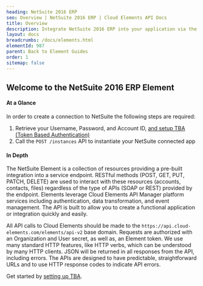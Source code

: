```yaml
---
heading: NetSuite 2016 ERP
seo: Overview | NetSuite 2016 ERP | Cloud Elements API Docs
title: Overview
description: Integrate NetSuite 2016 ERP into your application via the Cloud Elements APIs.
layout: docs
breadcrumbs: /docs/elements.html
elementId: 987
parent: Back to Element Guides
order: 1
sitemap: false
---
```


## Welcome to the NetSuite 2016 ERP Element


#### At a Glance

In order to create a connection to NetSuite the following steps are required:

1. Retrieve your Username, Password, and Account ID, [and setup TBA (Token Based Authentication)](netsuite-2016-erp-endpoint-setup.html)
2. Call the `POST /instances` API to instantiate your NetSuite connected app

#### In Depth

The NetSuite Element is a collection of resources providing a pre-built integration into a service endpoint. RESTful methods (POST, GET, PUT, PATCH, DELETE) are used to interact with these resources (accounts, contacts, files) regardless of the type of APIs (SOAP or REST) provided by the endpoint. Elements leverage Cloud Elements API Manager platform services including authentication, data transformation, and event management.  The API is built to allow you to create a functional application or integration quickly and easily.

All API calls to Cloud Elements should be made to the `https://api.cloud-elements.com/elements/api-v2` base domain. Requests are authorized with an Organization and User secret, as well as, an Element token.  We use many standard HTTP features, like HTTP verbs, which can be understood by many HTTP clients. JSON will be returned in all responses from the API, including errors. The APIs are designed to have predictable, straightforward URLs and to use HTTP response codes to indicate API errors.

Get started by [setting up TBA](netsuite-2016-erp-endpoint-setup.html).

